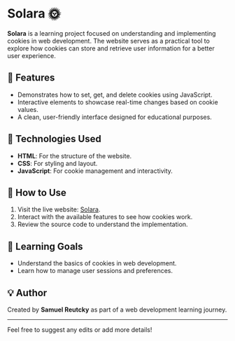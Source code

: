 # Solara 🌞  

**Solara** is a learning project focused on understanding and implementing cookies in web development. The website serves as a practical tool to explore how cookies can store and retrieve user information for a better user experience.  

## 🌟 Features  
- Demonstrates how to set, get, and delete cookies using JavaScript.  
- Interactive elements to showcase real-time changes based on cookie values.  
- A clean, user-friendly interface designed for educational purposes.  

## 🚀 Technologies Used  
- **HTML**: For the structure of the website.  
- **CSS**: For styling and layout.  
- **JavaScript**: For cookie management and interactivity.  

## 📂 How to Use  
1. Visit the live website: [Solara](https://mr-reutcky.github.io/solara/).  
2. Interact with the available features to see how cookies work.  
3. Review the source code to understand the implementation.  

## 📜 Learning Goals  
- Understand the basics of cookies in web development.  
- Learn how to manage user sessions and preferences.  

## 💡 Author  
Created by **Samuel Reutcky** as part of a web development learning journey.  

---

Feel free to suggest any edits or add more details!
